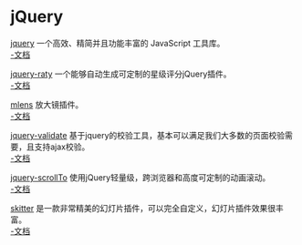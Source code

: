 # jQuery #

[jquery](https://github.com/jquery/jquery) 一个高效、精简并且功能丰富的 JavaScript 工具库。<br>
[-文档](http://www.jquery123.com/)

[jquery-raty](https://github.com/wbotelhos/raty) 一个能够自动生成可定制的星级评分jQuery插件。<br>
[-文档](http://www.wbotelhos.com/raty/)

[mlens](http://mlens.musings.it/) 放大镜插件。<br>
[-文档](http://mlens.musings.it/)

[jquery-validate](https://github.com/jquery-validation/jquery-validation) 基于jquery的校验工具，基本可以满足我们大多数的页面校验需要，且支持ajax校验。<br>
[-文档](https://jqueryvalidation.org/)

[jquery-scrollTo](https://github.com/flesler/jquery.scrollTo) 使用jQuery轻量级，跨浏览器和高度可定制的动画滚动。<br>
[-文档](https://github.com/flesler/jquery.scrollTo)

[skitter](https://github.com/thiagosf/skitter) 是一款非常精美的幻灯片插件，可以完全自定义，幻灯片插件效果很丰富。<br>
[-文档](https://skitter-slider.net/)
